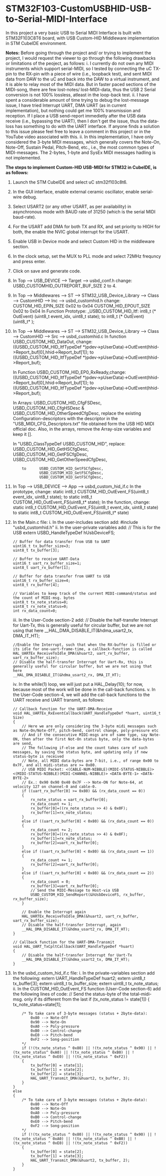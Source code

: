 # STM32F103-CustomUSBHID-USB-to-Serial-MIDI-Interface
In this project a very basic USB to Serial MIDI Interface is built with STM32F103C8T6 board, with USB Custom-HID Middleware implementation in STM CubeIDE environment.

**Notes:** Before going through the project and/ or trying to implement the project, I would request the viewer to go through the following drawbacks or limitations of the peoject, as follows:
  i. I currently do not own any MIDI instruments which support serial-MIDI, so I tested by connecting the uC TX-pin to the RX-pin with a piece of wire (i.e., loopback test), and sent MIDI data from DAW to the uC and back into the DAW to a virtual instrument, and it is able to relay most of the MIDI data. But in faster paced sections of the MIDI-song, there are few lost-notes/ lost-MIDI-data, thus the USB 2 Serial conversion is not 100% lossless, atleast in the loop-back test.
  ii. I have spent a considerable amount of time trying to debug the lost-message issue, I have tried Interrupt UART, DMA UART (as in current implementation), but nothing could get me 100% transmission and reception. If I place a USB send-report immedietly after the USB data receive (i.e., bypassing the UART), then I don't get the issue, thus the data-loss has something to do with the UART interface. If anyone finds a solution to this issue please feel free to leave a comment in this project or in the YouTube video associated with this.
  ii. In this implementation, I have only considered the 3-byte MIDI messages, which generally covers the Note-On, Note-Off, Sustain Pedal, Pitch-Bend, etc., i.e., the most common types of MIDI-messages. The 2-bytes, 1-byte and SysEx MIDI messages hadling is not implemented. 

**The steps to implement Custom-HID USB-MIDI for STM32 in CubeIDE, is as follows:**
1. Launch the STM CubeIDE and select uC stm32f103c8t6.
2. In the GUI interface, enable external ceramic oscillator, enable serial-wire debug.
3. Select USART2 (or any other USART, as per availability) in asynchronous mode with BAUD rate of 31250 (which is the serial MIDI baud-rate).
4. For the USART add DMA for both TX and RX, and set priority to HIGH for both, the enable the NVIC global interrupt for the USART.
5. Enable USB in Device mode and select Custom HID in the middleware section.
6. In the clock setup, set the MUX to PLL mode and select 72MHz frequncy and press enter.
7. Click on save and generate code.

8. In Top --> USB_DEVICE --> Target --> usbd_conf.h
	change: 
		USBD_CUSTOMHID_OUTREPORT_BUF_SIZE 	2 to 4.

9. In Top --> Middlewares --> ST --> STM32_USB_Device_Library --> Class --> CustomHID --> Inc --> usbd_customhid.h
	change:
		CUSTOM_HID_EPIN_SIZE			0x02 to 0x04
		CUSTOM_HID_EPOUT_SIZE			0x02 to 0x04
	In Function Prototype: _USBD_CUSTOM_HID_Itf: int8_t (* OutEvent) (uint8_t event_idx, uint8_t state); to int8_t (* OutEvent) (uint8_t* );

10. In Top --> Middlewares --> ST --> STM32_USB_Device_Library --> Class --> CustomHID --> Src --> usbd_customhid.c
	In function USBD_CUSTOM_HID_DataOut, change: 
		((USBD_CUSTOM_HID_ItfTypeDef *)pdev->pUserData)->OutEvent(hhid->Report_buf[0],hhid->Report_buf[1]); 
		to  ((USBD_CUSTOM_HID_ItfTypeDef *)pdev->pUserData)->OutEvent(hhid->Report_buf);

	In Function USBD_CUSTOM_HID_EP0_RxReady,change: 
		((USBD_CUSTOM_HID_ItfTypeDef *)pdev->pUserData)->OutEvent(hhid->Report_buf[0],hhid->Report_buf[1]); 
		to      ((USBD_CUSTOM_HID_ItfTypeDef *)pdev->pUserData)->OutEvent(hhid->Report_buf);

	In Arrays: USBD_CUSTOM_HID_CfgFSDesc, USBD_CUSTOM_HID_CfgHSDesc & USBD_CUSTOM_HID_OtherSpeedCfgDesc, replace the existing Configuration-descriptors
	with the descriptor in the "USB_MIDI_CFG_Descriptors.txt" file obtained form the USB HID MIDI official doc.
	Also, in the arrays, remove the Array-size variables and keep it [].
	
	In "USBD_ClassTypeDef  USBD_CUSTOM_HID", replace: 	
					USBD_CUSTOM_HID_GetHSCfgDesc,
  					USBD_CUSTOM_HID_GetFSCfgDesc,
  					USBD_CUSTOM_HID_GetOtherSpeedCfgDesc,

			to		USBD_CUSTOM_HID_GetFSCfgDesc,
  					USBD_CUSTOM_HID_GetFSCfgDesc,
  					USBD_CUSTOM_HID_GetFSCfgDesc,

11. In Top --> USB_DEVICE --> App --> usbd_custom_hid_if.c
	In the prototype, change:
	 	static int8_t CUSTOM_HID_OutEvent_FS(uint8_t event_idx, uint8_t state); 
		to	static int8_t CUSTOM_HID_OutEvent_FS(uint8_t* state);
	In the function, change: 	
		static int8_t CUSTOM_HID_OutEvent_FS(uint8_t event_idx, uint8_t state)
		to static int8_t CUSTOM_HID_OutEvent_FS(uint8_t* state)

12. In the Main.c file:
	i. In the user-includes section add: #include "usbd_customhid.h"
	ii. In the user-private variables add:
		// This is for the USB
		extern USBD_HandleTypeDef hUsbDeviceFS;

		// Buffer for data transfer from USB to UART
		uint16_t tx_buffer_size=3;
		uint8_t tx_buffer[3];
		
		// Buffer to receive UART-Data
		uint16_t uart_rx_buffer_size=1;
		uint8_t uart_rx_buffer[1];

		// Buffer for data transfer from UART to USB
		uint16_t rx_buffer_size=4;
		uint8_t rx_buffer[4];

		// Variables to keep track of the current MIDI-command/status and the count of MIDI-msg. bytes
		uint8_t tx_note_status=0;
		uint8_t rx_note_status=0;
		int rx_data_count=0;
	iii. In the User-Code section-2 add:
		// Disable the half-transfer Interrupt for Uart-Tx, this is generally useful for circular buffer, but we are not using that here
		__HAL_DMA_DISABLE_IT(&hdma_usart2_tx, DMA_IT_HT);

		//Enable the Interrupt, such that when the RX-buffer is filled or its idle for one-uart-frame-time, a callback-function is called
		HAL_UARTEx_ReceiveToIdle_DMA(&huart2, uart_rx_buffer, uart_rx_buffer_size);
		// Disable the half-transfer Interrupt for Uart-Rx, this is generally useful for circular buffer, but we are not using that here
		__HAL_DMA_DISABLE_IT(&hdma_usart2_rx, DMA_IT_HT);
	iv. In the while(1) loop, we will just put a HAL_Delay(10); for now, because most of the work will be done in the call-back functions.
	v. In the User-Code section-4, we will add the call-back functions to the UART receive and UART transmit, as follows:

		// Callback function for the UART-DMA-Receive
		void HAL_UARTEx_RxEventCallback(UART_HandleTypeDef *huart, uint16_t Size)
		{
			// Here we are only considering the 3-byte midi messages such as Note-On/Note-Off, pitch-bend, control change, poly-pressure etc
			// And if the consecutive MIDI-msgs are of same type, say Note-ON, then after the first Not-On status byte, only the data-bytes are send,
			// The following if-else and the count takes care of such messages, by saving the status byte, and updating only if new status-byte is received
			// Note, all MIDI data-bytes are 7-bit, i.e., of range 0x00 to 0x7F, and all midi-status are >= 0x80.
			// USB MIDI Packet: <(CABLE-NUM-NIBBLE)(MIDI-STATUS-NIBBLE)> <(MIDI-STATUS-NIBBLE)(MIDI-CHANNEL-NIBBLE)> <DATA-BYTE-1> <DATA-BYTE-2>
			// Ex.: 0x90 0x90 0x40 0x7F --> Note-ON for Note-64, at velocity 127 on channel-0 and cable-0.
			if ((uart_rx_buffer[0] >= 0x80) && (rx_data_count == 0))
			{
				rx_note_status = uart_rx_buffer[0];
				rx_data_count += 1;
				rx_buffer[0]=((rx_note_status >> 4) & 0x0F);
				rx_buffer[1]=rx_note_status;
			}
			else if ((uart_rx_buffer[0] < 0x80) && (rx_data_count == 0))
			{	
				rx_data_count += 2;
				rx_buffer[0]=((rx_note_status >> 4) & 0x0F);
				rx_buffer[1]=rx_note_status;
				rx_buffer[2]=uart_rx_buffer[0];
			}
			else if ((uart_rx_buffer[0] < 0x80) && (rx_data_count == 1))
			{
				rx_data_count += 1;
				rx_buffer[2]=uart_rx_buffer[0];
			}
			else if ((uart_rx_buffer[0] < 0x80) && (rx_data_count == 2))
			{
				rx_data_count = 0;
				rx_buffer[3]=uart_rx_buffer[0];
				// Send the MIDI-Message to Host-via USB
				USBD_CUSTOM_HID_SendReport(&hUsbDeviceFS, rx_buffer, rx_buffer_size);
			}

			// Enable the Interrupt again
			HAL_UARTEx_ReceiveToIdle_DMA(&huart2, uart_rx_buffer, uart_rx_buffer_size);
			// Disable the half-transfer Interrupt, again
			__HAL_DMA_DISABLE_IT(&hdma_usart2_rx, DMA_IT_HT);
		}

		// Callback function for the UART-DMA-Transmit
		void HAL_UART_TxCpltCallback(UART_HandleTypeDef *huart)
		{
			// Disable the half-transfer Interrupt for Uart-Tx
			__HAL_DMA_DISABLE_IT(&hdma_usart2_tx, DMA_IT_HT);
		}
12. In the usbd_custom_hid_if.c file:
	i. In the private-variables section add the following:
		extern UART_HandleTypeDef huart2;
		extern uint8_t tx_buffer[3];
		extern uint8_t tx_buffer_size;
		extern uint8_t tx_note_status;
	ii. In the CUSTOM_HID_OutEvent_FS function (User-Code section-6) add the following lines of code:
		// Send the status-byte of the total-midi-msg. only if its different from the last
		if (tx_note_status != state[1])
		{
			tx_note_status=state[1];

			/* To take care of 3-byte messages (status + 2byte-data):
			 	0x80 --> Note-Off
			 	0x90 --> Note-On
			 	0xA0 --> Poly-pressure
			 	0xB0 --> Control-change
			 	0xE0 --> Pitch-bend
			 	0xF2 --> Song-position
			*/
			if (!(tx_note_status ^ 0x80) || !(tx_note_status ^ 0x90) || !(tx_note_status^ 0xA0) || !(tx_note_status ^ 0xB0) || !(tx_note_status ^ 0xE0) || !(tx_note_status ^ 0xF2))
			{
				tx_buffer[0] = state[1];
				tx_buffer[1] = state[2];
				tx_buffer[2] = state[3];
				HAL_UART_Transmit_DMA(&huart2, tx_buffer, 3);
			}
		}
		else
		{
			/* To take care of 3-byte messages (status + 2byte-data):
			 	0x80 --> Note-Off
			 	0x90 --> Note-On
			 	0xA0 --> Poly-pressure
			 	0xB0 --> Control-change
			 	0xE0 --> Pitch-bend
			 	0xF2 --> Song-position
			*/
			if (!(tx_note_status ^ 0x80) || !(tx_note_status ^ 0x90) || !(tx_note_status ^ 0xA0) || !(tx_note_status ^ 0xB0) || !(tx_note_status ^ 0xE0) || !(tx_note_status ^ 0xF2))
			{
				tx_buffer[0] = state[2];
				tx_buffer[1] = state[3];
				HAL_UART_Transmit_DMA(&huart2, tx_buffer, 2);
			}
		}

